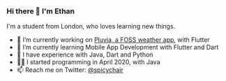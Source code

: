### Hi there 👋 I'm Ethan

I'm a student from London, who loves learning new things.

- 📱 I’m currently working on [Pluvia, a FOSS weather app](https://github.com/SpicyChair/pluvia_weather_flutter), with Flutter
- 🌱 I’m currently learning Mobile App Development with Flutter and Dart
- 🎯 I have experience with Java, Dart and Python
- 👨‍💻 I started programming in April 2020, with Java
- 📫 Reach me on Twitter: [@spicychair](https://twitter.com/spicychair)
